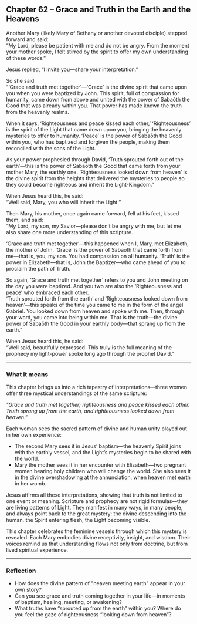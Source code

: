 ## Chapter 62 – Grace and Truth in the Earth and the Heavens

Another Mary (likely Mary of Bethany or another devoted disciple) stepped forward and said:  
“My Lord, please be patient with me and do not be angry. From the moment your mother spoke, I felt stirred by the spirit to offer my own understanding of these words.”

Jesus replied, “I invite you—share your interpretation.”

So she said:  
“‘Grace and truth met together’—‘Grace’ is the divine spirit that came upon you when you were baptized by John. This spirit, full of compassion for humanity, came down from above and united with the power of Sabaōth the Good that was already within you. That power has made known the truth from the heavenly realms.

When it says, ‘Righteousness and peace kissed each other,’ ‘Righteousness’ is the spirit of the Light that came down upon you, bringing the heavenly mysteries to offer to humanity. ‘Peace’ is the power of Sabaōth the Good within you, who has baptized and forgiven the people, making them reconciled with the sons of the Light.

As your power prophesied through David, ‘Truth sprouted forth out of the earth’—this is the power of Sabaōth the Good that came forth from your mother Mary, the earthly one. ‘Righteousness looked down from heaven’ is the divine spirit from the heights that delivered the mysteries to people so they could become righteous and inherit the Light-Kingdom.”

When Jesus heard this, he said:  
“Well said, Mary, you who will inherit the Light.”

Then Mary, his mother, once again came forward, fell at his feet, kissed them, and said:  
“My Lord, my son, my Savior—please don’t be angry with me, but let me also share one more understanding of this scripture.

‘Grace and truth met together’—this happened when I, Mary, met Elizabeth, the mother of John. ‘Grace’ is the power of Sabaōth that came forth from me—that is, you, my son. You had compassion on all humanity. ‘Truth’ is the power in Elizabeth—that is, John the Baptizer—who came ahead of you to proclaim the path of Truth.

So again, ‘Grace and truth met together’ refers to you and John meeting on the day you were baptized. And you two are also the ‘Righteousness and peace’ who embraced each other.  
‘Truth sprouted forth from the earth’ and ‘Righteousness looked down from heaven’—this speaks of the time you came to me in the form of the angel Gabriel. You looked down from heaven and spoke with me. Then, through your word, you came into being within me. That is the truth—the divine power of Sabaōth the Good in your earthly body—that sprang up from the earth.”

When Jesus heard this, he said:  
“Well said, beautifully expressed. This truly is the full meaning of the prophecy my light-power spoke long ago through the prophet David.”

---

### What it means

This chapter brings us into a rich tapestry of interpretations—three women offer three mystical understandings of the same scripture:  

*"Grace and truth met together; righteousness and peace kissed each other. Truth sprang up from the earth, and righteousness looked down from heaven."*

Each woman sees the sacred pattern of divine and human unity played out in her own experience:

- The second Mary sees it in Jesus’ baptism—the heavenly Spirit joins with the earthly vessel, and the Light’s mysteries begin to be shared with the world.
- Mary the mother sees it in her encounter with Elizabeth—two pregnant women bearing holy children who will change the world. She also sees it in the divine overshadowing at the annunciation, when heaven met earth in her womb.

Jesus affirms all these interpretations, showing that truth is not limited to one event or meaning. Scripture and prophecy are not rigid formulas—they are living patterns of Light. They manifest in many ways, in many people, and always point back to the great mystery: the divine descending into the human, the Spirit entering flesh, the Light becoming visible.

This chapter celebrates the feminine vessels through which this mystery is revealed. Each Mary embodies divine receptivity, insight, and wisdom. Their voices remind us that understanding flows not only from doctrine, but from lived spiritual experience.

---

### Reflection

* How does the divine pattern of "heaven meeting earth" appear in your own story?
* Can you see grace and truth coming together in your life—in moments of baptism, healing, meeting, or awakening?
* What truths have “sprouted up from the earth” within you? Where do you feel the gaze of righteousness “looking down from heaven”?
